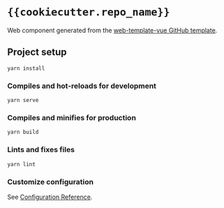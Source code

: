 # `{{cookiecutter.repo_name}}`

Web component generated from the [web-template-vue GitHub template](https://github.com/mkdevops-se/web-template-vue).

## Project setup
```
yarn install
```

### Compiles and hot-reloads for development
```
yarn serve
```

### Compiles and minifies for production
```
yarn build
```

### Lints and fixes files
```
yarn lint
```

### Customize configuration
See [Configuration Reference](https://cli.vuejs.org/config/).
